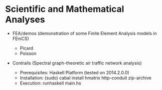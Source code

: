# Scientific and Mathematical Analyses

- FEA/demos (demonstration of some Finite Element Analysis models in FEniCS)
    - Picard
    - Poisson

- Contrails (Spectral graph-theoretic air traffic network analysis)
    - Prerequisites: Haskell Platform (tested on 2014.2.0.0)
    - Installation: (sudo) cabal install hmatrix http-conduit zip-archive
    - Execution: runhaskell main.hs
